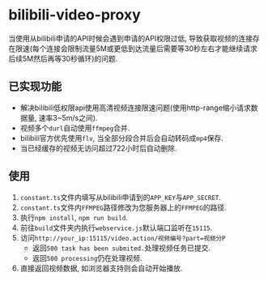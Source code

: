 # bilibili-video-proxy

当使用从bilibili申请的API时候会遇到申请的API权限过低, 导致获取视频的连接存在限速(每个连接会限制流量5M或更低到达流量后需要等30秒左右才能继续请求后续5M然后再等30秒循环)的问题.

## 已实现功能

* 解决bilibili低权限api使用高清视频连接限速问题(使用http-range缩小请求数据量, 速率3~5m/s之间).
* 视频多个`durl`自动使用`ffmpeg`合并.
* bilibili官方优先使用`flv`, 当全部分段合并后会自动转码成`mp4`保存.
* 当已经缓存的视频无访问超过722小时后自动删除.

## 使用

1. `constant.ts`文件内填写从bilibili申请到的`APP_KEY`与`APP_SECRET`.
2. `constant.ts`文件内`FFMPEG`路径修改为您服务器上的`FFMPEG`的路径.
3. 执行`npm install`, `npm run build`.
4. 前往`build`文件夹内执行`webservice.js`默认端口监听在`15115`.
5. 访问`http://your_ip:15115/video.action/视频编号?part=视频分P`
   * 返回`500 task has been submited.`处理视频任务已提交.
   * 返回`500 processing`仍在处理视频.
6. 直接返回视频数据, 如浏览器支持则会自动开始播放.
